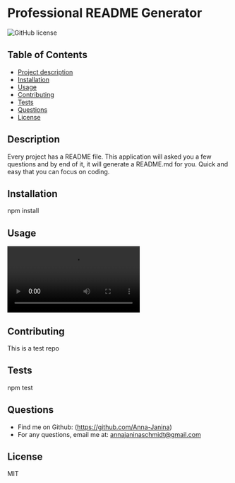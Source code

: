 
# Professional README Generator

![GitHub license](https://img.shields.io/badge/license-MIT-blue.svg)


## Table of Contents
- [Project description](#Description)
- [Installation](#Installation)
- [Usage](#Usage)
- [Contributing](#Contributing)
- [Tests](#Tests)
- [Questions](#Questions)
- [License](#License)

## Description
Every project has a README file. This application will asked you a few questions and by end of it, it will generate a README.md for you. Quick and easy that you can focus on coding.

## Installation
npm install

## Usage
![alt text](./Video/Professional%20README%20Generator_%20Jan%2027%2C%202023%208_03%20PM.webm)

## Contributing
This is a test repo

## Tests
npm test

## Questions
- Find me on Github: (https://github.com/Anna-Janina)
- For any questions, email me at: annajaninaschmidt@gmail.com

## License
MIT

